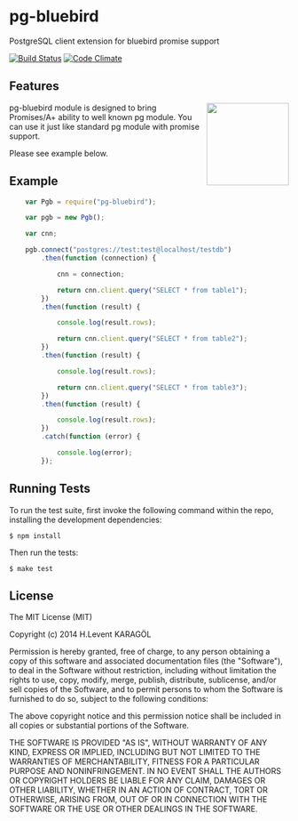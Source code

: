 pg-bluebird
===========

PostgreSQL client extension for bluebird promise support

[![Build Status](https://travis-ci.org/leventkaragol/pg-bluebird.png?branch=master)](https://travis-ci.org/leventkaragol/pg-bluebird) [![Code Climate](https://codeclimate.com/github/leventkaragol/pg-bluebird.png)](https://codeclimate.com/github/leventkaragol/pg-bluebird)

## Features

<img align="right" width="148" height="148" src="http://1.bp.blogspot.com/-I0ScUCTSpVs/U15gK6M86uI/AAAAAAAAVCI/i9XUxIyMt38/s1600/pg-bluebird.png">

pg-bluebird module is designed to bring Promises/A+ ability to well known pg module. You can use it just like standard pg module with promise support.

Please see example below.


## Example

```javascript
    var Pgb = require("pg-bluebird");

    var pgb = new Pgb();

    var cnn;

    pgb.connect("postgres://test:test@localhost/testdb")
        .then(function (connection) {

            cnn = connection;

            return cnn.client.query("SELECT * from table1");
        })
        .then(function (result) {

            console.log(result.rows);

            return cnn.client.query("SELECT * from table2");
        })
        .then(function (result) {

            console.log(result.rows);

            return cnn.client.query("SELECT * from table3");
        })
        .then(function (result) {

            console.log(result.rows);
        })
        .catch(function (error) {

            console.log(error);
        });
```


## Running Tests

To run the test suite, first invoke the following command within the repo, installing the development dependencies:

    $ npm install

Then run the tests:

    $ make test


## License

The MIT License (MIT)

Copyright (c) 2014 H.Levent KARAGÖL

Permission is hereby granted, free of charge, to any person obtaining a copy
of this software and associated documentation files (the "Software"), to deal
in the Software without restriction, including without limitation the rights
to use, copy, modify, merge, publish, distribute, sublicense, and/or sell
copies of the Software, and to permit persons to whom the Software is
furnished to do so, subject to the following conditions:

The above copyright notice and this permission notice shall be included in all
copies or substantial portions of the Software.

THE SOFTWARE IS PROVIDED "AS IS", WITHOUT WARRANTY OF ANY KIND, EXPRESS OR
IMPLIED, INCLUDING BUT NOT LIMITED TO THE WARRANTIES OF MERCHANTABILITY,
FITNESS FOR A PARTICULAR PURPOSE AND NONINFRINGEMENT. IN NO EVENT SHALL THE
AUTHORS OR COPYRIGHT HOLDERS BE LIABLE FOR ANY CLAIM, DAMAGES OR OTHER
LIABILITY, WHETHER IN AN ACTION OF CONTRACT, TORT OR OTHERWISE, ARISING FROM,
OUT OF OR IN CONNECTION WITH THE SOFTWARE OR THE USE OR OTHER DEALINGS IN THE
SOFTWARE.